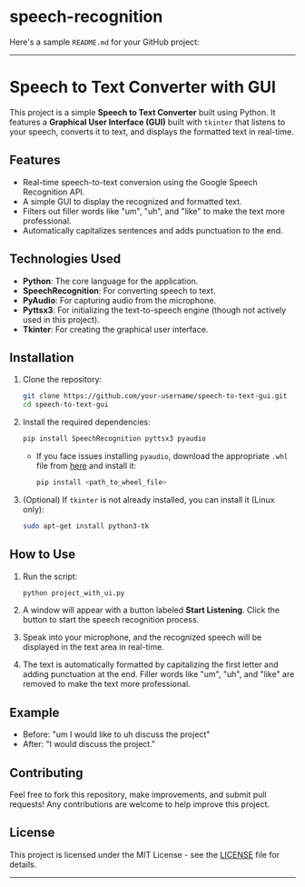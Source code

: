 # speech-recognition

Here's a sample `README.md` for your GitHub project:

---

# Speech to Text Converter with GUI

This project is a simple **Speech to Text Converter** built using Python. It features a **Graphical User Interface (GUI)** built with `tkinter` that listens to your speech, converts it to text, and displays the formatted text in real-time.

## Features

- Real-time speech-to-text conversion using the Google Speech Recognition API.
- A simple GUI to display the recognized and formatted text.
- Filters out filler words like "um", "uh", and "like" to make the text more professional.
- Automatically capitalizes sentences and adds punctuation to the end.

## Technologies Used

- **Python**: The core language for the application.
- **SpeechRecognition**: For converting speech to text.
- **PyAudio**: For capturing audio from the microphone.
- **Pyttsx3**: For initializing the text-to-speech engine (though not actively used in this project).
- **Tkinter**: For creating the graphical user interface.

## Installation

1. Clone the repository:
   ```bash
   git clone https://github.com/your-username/speech-to-text-gui.git
   cd speech-to-text-gui
   ```

2. Install the required dependencies:
   ```bash
   pip install SpeechRecognition pyttsx3 pyaudio
   ```

   - If you face issues installing `pyaudio`, download the appropriate `.whl` file from [here](https://www.lfd.uci.edu/~gohlke/pythonlibs/#pyaudio) and install it:
     ```bash
     pip install <path_to_wheel_file>
     ```

3. (Optional) If `tkinter` is not already installed, you can install it (Linux only):
   ```bash
   sudo apt-get install python3-tk
   ```

## How to Use

1. Run the script:
   ```bash
   python project_with_ui.py
   ```

2. A window will appear with a button labeled **Start Listening**. Click the button to start the speech recognition process.

3. Speak into your microphone, and the recognized speech will be displayed in the text area in real-time.

4. The text is automatically formatted by capitalizing the first letter and adding punctuation at the end. Filler words like "um", "uh", and "like" are removed to make the text more professional.

## Example

- Before: "um I would like to uh discuss the project"
- After: "I would discuss the project."

## Contributing

Feel free to fork this repository, make improvements, and submit pull requests! Any contributions are welcome to help improve this project.

## License

This project is licensed under the MIT License - see the [LICENSE](LICENSE) file for details.

---

